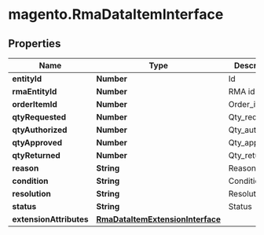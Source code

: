 # magento.RmaDataItemInterface

## Properties
Name | Type | Description | Notes
------------ | ------------- | ------------- | -------------
**entityId** | **Number** | Id | 
**rmaEntityId** | **Number** | RMA id | 
**orderItemId** | **Number** | Order_item_id | 
**qtyRequested** | **Number** | Qty_requested | 
**qtyAuthorized** | **Number** | Qty_authorized | 
**qtyApproved** | **Number** | Qty_approved | 
**qtyReturned** | **Number** | Qty_returned | 
**reason** | **String** | Reason | 
**condition** | **String** | Condition | 
**resolution** | **String** | Resolution | 
**status** | **String** | Status | 
**extensionAttributes** | [**RmaDataItemExtensionInterface**](RmaDataItemExtensionInterface.md) |  | [optional] 


